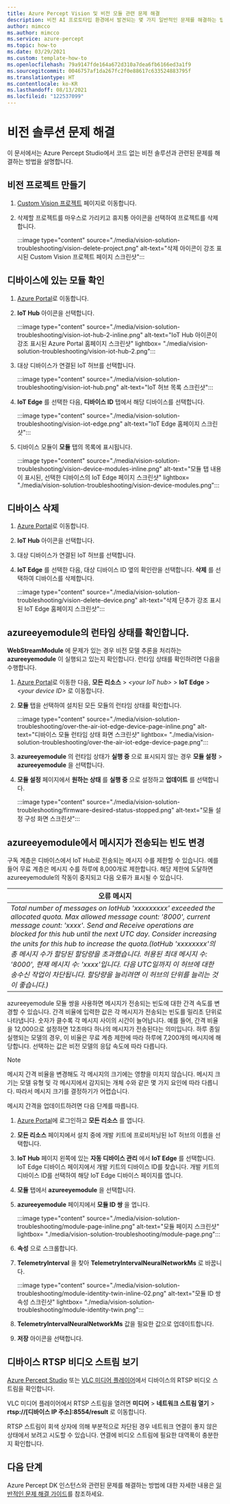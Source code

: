 ```yaml
---
title: Azure Percept Vision 및 비전 모듈 관련 문제 해결
description: 비전 AI 프로토타입 환경에서 발견되는 몇 가지 일반적인 문제를 해결하는 팁을 확인합니다.
author: mimcco
ms.author: mimcco
ms.service: azure-percept
ms.topic: how-to
ms.date: 03/29/2021
ms.custom: template-how-to
ms.openlocfilehash: 79a9147fde164a672d310a7dea6fb6166ed3a1f9
ms.sourcegitcommit: 0046757af1da267fc2f0e88617c633524883795f
ms.translationtype: HT
ms.contentlocale: ko-KR
ms.lasthandoff: 08/13/2021
ms.locfileid: "122537099"
---
```

# <a name="vision-solution-troubleshooting"></a>비전 솔루션 문제 해결

이 문서에서는 Azure Percept Studio에서 코드 없는 비전 솔루션과 관련된 문제를 해결하는 방법을 설명합니다.

## <a name="delete-a-vision-project"></a>비전 프로젝트 만들기

1. [Custom Vision 프로젝트](https://www.customvision.ai/projects) 페이지로 이동합니다.

1. 삭제할 프로젝트를 마우스로 가리키고 휴지통 아이콘을 선택하여 프로젝트를 삭제합니다.

    :::image type="content" source="./media/vision-solution-troubleshooting/vision-delete-project.png" alt-text="삭제 아이콘이 강조 표시된 Custom Vision 프로젝트 페이지 스크린샷":::

## <a name="check-which-modules-are-on-a-device"></a>디바이스에 있는 모듈 확인

1. [Azure Portal](https://portal.azure.com/?feature.canmodifystamps=true&Microsoft_Azure_Iothub=aduprod&microsoft_azure_marketplace_ItemHideKey=Microsoft_Azure_ADUHidden#home)로 이동합니다.

1. **IoT Hub** 아이콘을 선택합니다.

    :::image type="content" source="./media/vision-solution-troubleshooting/vision-iot-hub-2-inline.png" alt-text="IoT Hub 아이콘이 강조 표시된 Azure Portal 홈페이지 스크린샷" lightbox= "./media/vision-solution-troubleshooting/vision-iot-hub-2.png":::

1. 대상 디바이스가 연결된 IoT 허브를 선택합니다.

    :::image type="content" source="./media/vision-solution-troubleshooting/vision-iot-hub.png" alt-text="IoT 허브 목록 스크린샷":::

1. **IoT Edge** 를 선택한 다음, **디바이스 ID** 탭에서 해당 디바이스를 선택합니다.

    :::image type="content" source="./media/vision-solution-troubleshooting/vision-iot-edge.png" alt-text="IoT Edge 홈페이지 스크린샷":::

1. 디바이스 모듈이 **모듈** 탭의 목록에 표시됩니다.

    :::image type="content" source="./media/vision-solution-troubleshooting/vision-device-modules-inline.png" alt-text="모듈 탭 내용이 표시된, 선택한 디바이스의 IoT Edge 페이지 스크린샷" lightbox= "./media/vision-solution-troubleshooting/vision-device-modules.png":::

## <a name="delete-a-device"></a>디바이스 삭제

1. [Azure Portal](https://portal.azure.com/?feature.canmodifystamps=true&Microsoft_Azure_Iothub=aduprod&microsoft_azure_marketplace_ItemHideKey=Microsoft_Azure_ADUHidden#home)로 이동합니다.

1. **IoT Hub** 아이콘을 선택합니다.

1. 대상 디바이스가 연결된 IoT 허브를 선택합니다.

1. **IoT Edge** 를 선택한 다음, 대상 디바이스 ID 옆의 확인란을 선택합니다. **삭제** 를 선택하여 디바이스를 삭제합니다.

    :::image type="content" source="./media/vision-solution-troubleshooting/vision-delete-device.png" alt-text="삭제 단추가 강조 표시된 IoT Edge 홈페이지 스크린샷":::

## <a name="check-the-runtime-status-of-azureeyemodule"></a>azureeyemodule의 런타임 상태를 확인합니다.

**WebStreamModule** 에 문제가 있는 경우 비전 모델 추론을 처리하는 **azureeyemodule** 이 실행되고 있는지 확인합니다. 런타임 상태를 확인하려면 다음을 수행합니다.

1. [Azure Portal](https://portal.azure.com/?feature.canmodifystamps=true&Microsoft_Azure_Iothub=aduprod&microsoft_azure_marketplace_ItemHideKey=Microsoft_Azure_ADUHidden#home)로 이동한 다음, **모든 리소스** >  *\<your IoT hub>*  > **IoT Edge** >  *\<your device ID>* 로 이동합니다. 
1. **모듈** 탭을 선택하여 설치된 모든 모듈의 런타임 상태를 확인합니다.

   :::image type="content" source="./media/vision-solution-troubleshooting/over-the-air-iot-edge-device-page-inline.png" alt-text="디바이스 모듈 런타임 상태 화면 스크린샷" lightbox= "./media/vision-solution-troubleshooting/over-the-air-iot-edge-device-page.png":::

1. **azureeyemodule** 의 런타임 상태가 **실행 중** 으로 표시되지 않는 경우 **모듈 설정** > **azureeyemodule** 을 선택합니다. 
1. **모듈 설정** 페이지에서 **원하는 상태** 를 **실행 중** 으로 설정하고 **업데이트** 를 선택합니다.

    :::image type="content" source="./media/vision-solution-troubleshooting/firmware-desired-status-stopped.png" alt-text="모듈 설정 구성 화면 스크린샷":::

## <a name="change-how-often-messages-are-sent-from-the-azureeyemodule"></a>azureeyemodule에서 메시지가 전송되는 빈도 변경

구독 계층은 디바이스에서 IoT Hub로 전송되는 메시지 수를 제한할 수 있습니다. 예를 들어 무료 계층은 메시지 수를 하루에 8,000개로 제한합니다. 해당 제한에 도달하면 azureeyemodule의 작동이 중지되고 다음 오류가 표시될 수 있습니다.

|오류 메시지|
|------|
|*Total number of messages on IotHub 'xxxxxxxxx' exceeded the allocated quota. Max allowed message count: '8000', current message count: 'xxxx'. Send and Receive operations are blocked for this hub until the next UTC day. Consider increasing the units for this hub to increase the quota.(IotHub 'xxxxxxxx'의 총 메시지 수가 할당된 할당량을 초과했습니다. 허용된 최대 메시지 수: '8000', 현재 메시지 수: 'xxxx'입니다. 다음 UTC일까지 이 허브에 대한 송수신 작업이 차단됩니다. 할당량을 늘리려면 이 허브의 단위를 늘리는 것이 좋습니다.)*|

azureeyemodule 모듈 쌍을 사용하면 메시지가 전송되는 빈도에 대한 간격 속도를 변경할 수 있습니다. 간격 비율에 입력한 값은 각 메시지가 전송되는 빈도를 밀리초 단위로 나타냅니다. 숫자가 클수록 각 메시지 사이의 시간이 늘어납니다. 예를 들어, 간격 비율을 12,000으로 설정하면 12초마다 하나의 메시지가 전송된다는 의미입니다. 하루 종일 실행되는 모델의 경우, 이 비율은 무료 계층 제한에 따라 하루에 7,200개의 메시지에 해당합니다. 선택하는 값은 비전 모델의 응답 속도에 따라 다릅니다.

> [!NOTE]
> 메시지 간격 비율을 변경해도 각 메시지의 크기에는 영향을 미치지 않습니다. 메시지 크기는 모델 유형 및 각 메시지에서 감지되는 개체 수와 같은 몇 가지 요인에 따라 다릅니다. 따라서 메시지 크기를 결정하기가 어렵습니다.

메시지 간격을 업데이트하려면 다음 단계를 따릅니다.

1. [Azure Portal](https://ms.portal.azure.com/?feature.canmodifystamps=true&Microsoft_Azure_Iothub=aduprod#home)에 로그인하고 **모든 리소스** 를 엽니다.

1. **모든 리소스** 페이지에서 설치 중에 개발 키트에 프로비저닝된 IoT 허브의 이름을 선택합니다.

1. **IoT Hub** 페이지 왼쪽에 있는 **자동 디바이스 관리** 에서 **IoT Edge** 를 선택합니다. IoT Edge 디바이스 페이지에서 개발 키트의 디바이스 ID를 찾습니다. 개발 키트의 디바이스 ID를 선택하여 해당 IoT Edge 디바이스 페이지를 엽니다.

1. **모듈** 탭에서 **azureeyemodule** 을 선택합니다.

1. **azureeyemodule** 페이지에서 **모듈 ID 쌍** 을 엽니다.

    :::image type="content" source="./media/vision-solution-troubleshooting/module-page-inline.png" alt-text="모듈 페이지 스크린샷" lightbox= "./media/vision-solution-troubleshooting/module-page.png":::

1. **속성** 으로 스크롤합니다.
1. **TelemetryInterval** 을 찾아 **TelemetryIntervalNeuralNetworkMs** 로 바꿉니다.

    :::image type="content" source="./media/vision-solution-troubleshooting/module-identity-twin-inline-02.png" alt-text="모듈 ID 쌍 속성 스크린샷" lightbox= "./media/vision-solution-troubleshooting/module-identity-twin.png":::

1. **TelemetryIntervalNeuralNetworkMs** 값을 필요한 값으로 업데이트합니다.

1. **저장** 아이콘을 선택합니다.

## <a name="view-device-rtsp-video-stream"></a>디바이스 RTSP 비디오 스트림 보기

[Azure Percept Studio](./how-to-view-video-stream.md) 또는 [VLC 미디어 플레이어](https://www.videolan.org/vlc/index.html)에서 디바이스의 RTSP 비디오 스트림을 확인합니다.

VLC 미디어 플레이어에서 RTSP 스트림을 열려면 **미디어** > **네트워크 스트림 열기** > **rtsp://[디바이스 IP 주소]:8554/result** 로 이동합니다.

RTSP 스트림이 회색 상자에 의해 부분적으로 차단된 경우 네트워크 연결이 좋지 않은 상태에서 보려고 시도할 수 있습니다. 연결에 비디오 스트림에 필요한 대역푹이 충분한지 확인합니다.

## <a name="next-steps"></a>다음 단계

Azure Percept DK 인스턴스와 관련된 문제를 해결하는 방법에 대한 자세한 내용은 [일반적인 문제 해결 가이드](./troubleshoot-dev-kit.md)를 참조하세요.